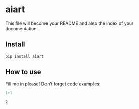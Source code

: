 aiart
================

<!-- WARNING: THIS FILE WAS AUTOGENERATED! DO NOT EDIT! -->

This file will become your README and also the index of your
documentation.

## Install

``` sh
pip install aiart
```

## How to use

Fill me in please! Don’t forget code examples:

``` python
1+1
```

    2
